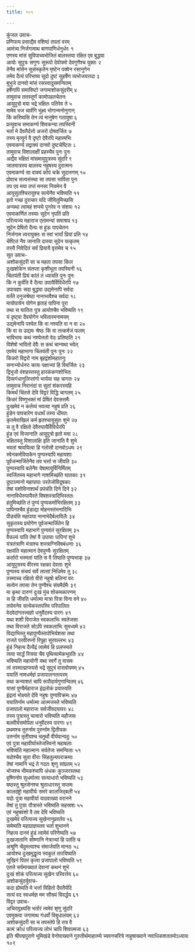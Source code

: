 ```yaml
---
title: १०९

---
```

कुंजल उवाच-  
प्रणिपत्य प्रसाद्यैव वशिष्ठं तपतां वरम्  
आमंत्र्य निर्जगामाथ बाणपाणिर्धनुर्धरः १  
एणस्य मांसं सुविपाच्यभोजितं बालस्तया रक्षित एव बुद्ध्या  
आयोः सुपुत्रः सगुणः सुरूपो देवोपमो देवगुणैश्च युक्तः २  
तेनैव मांसेन सुसंस्कृतेन मृष्टेन पक्वेन रसानुगेन  
तमेव दैत्यं परिभाष्य सूदो दुष्टं सुहर्षेण व्यभोजयत्तदा ३  
बुभुजे दानवो मांसं रसस्वादुसमन्वितम्  
हर्षेणापि समाविष्टो जगामाशोकसुंदरीम् ४  
तामुवाच ततस्तूर्णं कामोपहतचेतनः  
आयुपुत्रो मया भद्रे भक्षितः पतिरेव ते ५  
मामेव भज चार्वंगि भुंक्ष्व भोगान्मनोनुगान्  
किं करिष्यसि तेन त्वं मानुषेण गतायुषा ६  
प्रत्युवाच समाकर्ण्य शिवकन्या तपस्विनी  
भर्ता मे दैवतैर्दत्तो अजरो दोषवर्जितः ७  
तस्य मृत्युर्न वै दृष्टो देवैरपि महात्मभिः  
एवमाकर्ण्य तद्वाक्यं दानवो दुष्टचेष्टितः ८  
तामुवाच विशालाक्षीं प्रहस्यैव पुनः पुनः  
अद्यैव भक्षितं मांसमायुपुत्रस्य सुंदरि ९  
जातमात्रस्य बालस्य नहुषस्य दुरात्मनः  
एवमाकर्ण्य सा वाक्यं कोपं चक्रे सुदारुणम् १०  
प्रोवाच सत्यसंस्था सा तपसा भाविता पुनः  
तप एव मया तप्तं मनसा नियमेन वै  
आयुसुतश्चिरायुश्च सत्येनैव भविष्यति ११  
इतो गच्छ दुराचार यदि जीवितुमिच्छसि  
अन्यथा त्वामहं शप्स्ये पुनरेव न संशयः १२  
एवमाकर्णितं तस्याः सूदेन नृपतिं प्रति  
परित्यज्य महाराज एतामन्यां समाश्रय १३  
सूदेन प्रेषितो दैत्यः स हुंडः पापचेतनः  
निर्जगाम त्वरायुक्तः स स्वां भार्यां प्रियां प्रति १४  
चेष्टितं नैव जानाति दास्या सूदेन यत्कृतम्  
तस्यै निवेदितं सर्वं प्रियायै वृत्तमेव च १५  
सूत उवाच-  
अशोकसुंदरी सा च महता तपसा किल  
दुःखशोकेन संतप्ता कृशीभूता तपस्विनी १६  
चिंतयंती प्रियं कांतं तं ध्यायति पुनः पुनः  
किं न कुर्वंति वै दैत्या उपायैर्विविधैरपि १७  
उपायज्ञाः सदा बुद्ध्या उद्यमेनापि सर्वदा  
वर्तंते दनुजश्रेष्ठा नानाभावैश्च सर्वदा १८  
मायोपायेन योगेन हृताहं पापिना पुरा  
तथा स घातितः पुत्र आयोश्चैव भविष्यति १९  
यं दृष्ट्वा दैवयोगेन भवितारमनामयम्  
उद्यमेनापि पश्येत किं वा नश्यति वा न वा २०  
किं वा स उद्यमः श्रेष्ठः किं वा तत्कर्मजं फलम्  
भाविभावः कथं नश्येत्ततो वेदः प्रतिष्ठति २१  
विशेषो भावितो देवैः स कथं चान्यथा भवेत्  
एवमेवं महाभागा चिंतयंती पुनः पुनः २२  
किन्नरो विद्वरो नाम बृहद्वंशोमहातनुः  
सनाभ्योर्धनरः कायः पक्षाभ्यां हि विवर्जितः २३  
द्विभुजो वंशहस्तस्तु हारकंकणशोभितः  
दिव्यगंधानुलिप्तांगो भार्यया सह चागतः २४  
तामुवाच निरानंदां स सुतां शंकरस्यहि  
किमर्थं चिंतसे देवि विद्वरं विद्धि चागतम् २५  
किन्नरं विष्णुभक्तं मां प्रेषितं देवसत्तमैः  
दुःखमेवं न कर्तव्यं भवत्या नहुषं प्रति २६  
हुंडेन पापचारेण वधार्थं तस्य धीमतः  
कृतमेवाखिलं कर्म हृतश्चायुसुतः शुभे २७  
स तु वै रक्षितो देवैरुपायैर्विविधैरपि  
हुंड एवं विजानाति आयुपुत्रो हृतो मया २८  
भक्षितस्तु विशालाक्षि इति जानाति वै शुभे  
भवतां श्रावयित्वा हि गतोसौ दानवोऽधमः २९  
स्वेनकर्मविपाकेन पुण्यस्यापि महायशाः  
पूर्वजन्मार्जितेनैव तव भर्त्ता स जीवति ३०  
पुण्यस्यापि बलेनैव येषामायुर्विनिर्मितम्  
स्वर्जितस्य महाभागे नाशमिच्छंति घातकाः ३१  
दुष्टात्मानो महापापाः परतेजोविदूषकाः  
तेषां यशोविनाशार्थं प्रपंचंति दिने दिने ३२  
नानाविधैरुपायैस्ते विषशस्त्रादिभिस्ततः  
हंतुमिच्छंति तं पुण्यं पुण्यकर्माभिरक्षितम् ३३  
पापिनश्चैव हुंडाद्या मोहनस्तंभनादिभिः  
पीडयंति महापापा नानाभेदैर्बलाविलैः ३४  
सुकृतस्य प्रयोगेण पूर्वजन्मार्जितेन हि  
पुण्यस्यापि महाभागे पुण्यवंतं सुरक्षितम् ३५  
वैफल्यं यांति तेषां वै उपायाः पापिनां शुभे  
यंत्रतंत्राणि मंत्राश्च शस्त्राग्निविषबंधनाः ३६  
रक्षयंति महात्मानं देवपुण्यैः सुरक्षितम्  
कर्तारो भस्मतां यांति स वै तिष्ठति पुण्यभाक् ३७  
आयुपुत्रस्य वीरस्य रक्षका देवताः शुभे  
पुण्यस्य संचयं सर्वे तपसां निधिमेव तु ३८  
तस्माच्च रक्षितो वीरो नहुषो बलिनां वरः  
सत्येन तपसा तेन पुण्यैश्च संयमैर्दमैः ३९  
मा कृथा दारुणं दुःखं मुंच शोकमकारणम्  
स हि जीवति धर्मात्मा मात्रा पित्रा विना वने ४०  
तपोवनेव सत्येकस्तपस्वि परिपालितः  
वेदवेदांगतत्त्वज्ञो धनुर्वेदस्य पारगः ४१  
यथा शशी विराजेत स्वकलाभिः स्वतेजसा  
तथा विराजते सोऽपि स्वकलाभिः सुमध्यमे ४२  
विद्याभिस्तु महापुण्यैस्तपोभिर्यशसा तथा  
राजते परवीरघ्नो रिपुहा सुरवल्लभः ४३  
हुंडं निहत्य दैत्येंद्रं त्वामेवं हि प्रलप्स्यते  
त्वया सार्द्धं स्त्रिया चैव पृथिव्यामेकभूपतिः ४४  
भविष्यति महायोगी यथा स्वर्गे तु वासवः  
त्वं तस्मात्प्राप्स्यसे भद्रे सुपुत्रं वासवोपमम् ४५  
ययातिं नामधर्मज्ञं प्रजापालनतत्परम्  
तथा कन्याशतं चापि रूपौदार्यगुणान्वितम् ४६  
यासां पुण्यैर्महाराज इंद्रलोकं प्रयास्यति  
इंद्रत्वं भोक्ष्यते देवि नहुषः पुण्यविक्रमः ४७  
ययातिर्नाम धर्मात्मा आत्मजस्ते भविष्यति  
प्रजापालो महाराजः सर्वजीवदयापरः ४८  
तस्य पुत्रास्तु चत्वारो भविष्यंति महौजसः  
बलवीर्यसमोपेता धनुर्वेदस्य पारगाः ४९  
प्रथमश्च तुरुर्नाम पुरुर्नाम द्वितीयकः  
उरुर्नाम तृतीयश्च चतुर्थो वीर्यवान्यदुः ५०  
एवं पुत्रा महावीर्यास्तेजस्विनो महाबलाः  
भविष्यंति महात्मानः सर्वतेजः समन्विताः ५१  
यदोश्चैव सुता वीराः सिंहतुल्यपराक्रमाः  
तेषां नामानि भद्रं ते गदतः शृणु सांप्रतम् ५२  
भोजश्च भीमकश्चापि अंधकः कुञ्जरस्तथा  
वृष्णिर्नाम सुधर्मात्मा सत्याधारो भविष्यति ५३  
षष्ठस्तु श्रुतसेनश्च श्रुताधारस्तु सप्तमः  
कालदंष्ट्रो महावीर्यः समरे कालजिद्बली ५४  
यदोः पुत्रा महावीर्या यादवाख्या वरानने  
तेषां तु पुत्राः पौत्रास्ते भविष्यंति सहस्रशः ५५  
एवं नहुषवंशो वै तव देवि भविष्यति  
दुःखमेवं परित्यज्य सुखेनानुप्रवर्तय ५६  
समेष्यति महाप्राज्ञस्तव भर्ता शुभानने  
निहत्य दानवं हुंडं त्वामेवं परिणेष्यति ५७  
दुःखजातानि सोष्णानि नेत्राभ्यां हि पतंति च  
अश्रूणि चेंदुमत्याश्च संमार्जयति मानदः ५८  
आयोश्च दुःखमुद्धृत्य स्वकुलं तारयिष्यति  
सुखिनं पितरं कृत्वा प्रजापालो भविष्यति ५९  
एतत्ते सर्वमाख्यातं देवानां कथनं शुभे  
दुःखं शोकं परित्यज्य सुखेन परिवर्त्तय ६०  
अशोकसुंदर्युवाच-  
कदा ह्येष्यति मे भर्त्ता विहितो दैवतैर्यदि  
सत्यं वद स्वधर्मज्ञ मम सौख्यं विवर्द्धय ६१  
विद्वर उवाच-  
अचिराद्द्रक्ष्यसि भर्तारं त्वमेवं शृणु सुंदरि  
एवमुक्त्वा जगामाथ गंधर्वो विबुधालयम् ६२  
अशोकसुंदरी सा च तपस्तेपे हि तत्र वै  
कामं क्रोधं परित्यज्य लोभं चापि शिवात्मजा ६३  
इति श्रीपद्मपुराणे भूमिखंडे वेनोपाख्याने गुरुतीर्थमाहात्म्ये च्यवनचरित्रे नाहुषाख्याने नवाधिकशततमोऽध्यायः १०९